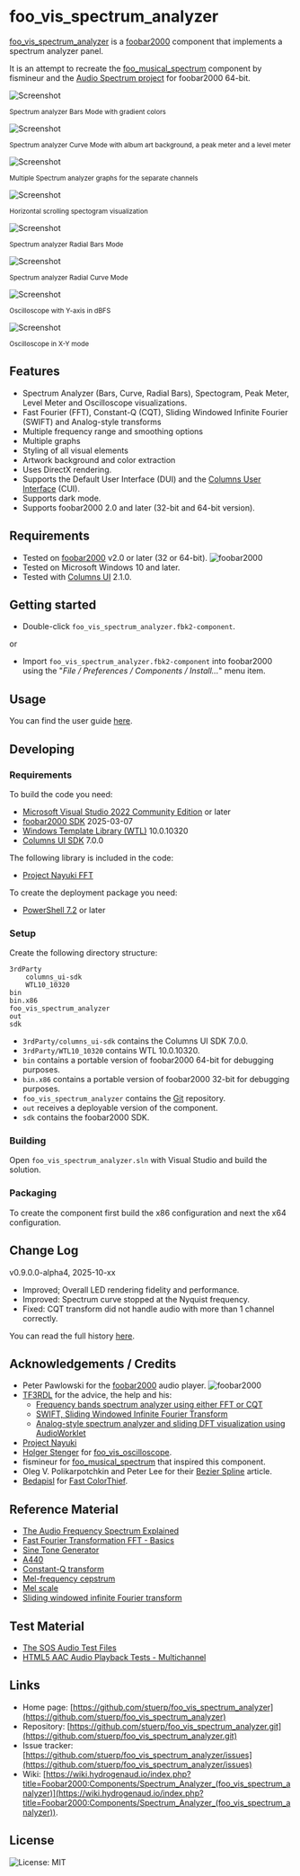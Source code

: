 
# foo_vis_spectrum_analyzer

[foo_vis_spectrum_analyzer](https://github.com/stuerp/foo_vis_spectrum_analyzer/releases) is a [foobar2000](https://www.foobar2000.org/) component that implements a spectrum analyzer panel.

It is an attempt to recreate the [foo_musical_spectrum](https://wiki.hydrogenaud.io/index.php?title=Foobar2000:Components/Musical_Spectrum_(foo_musical_spectrum)) component by fismineur 
and the [Audio Spectrum project](https://codepen.io/TF3RDL/pen/poQJwRW) for foobar2000 64-bit.

![Screenshot](assets/Bars.png?raw=true "Screenshot")

<sup>Spectrum analyzer Bars Mode with gradient colors</sup>

![Screenshot](assets/Curve.png?raw=true "Screenshot")

<sup>Spectrum analyzer Curve Mode with album art background, a peak meter and a level meter</sup>

![Screenshot](assets/MultipleGraphs.png?raw=true "Screenshot")

<sup>Multiple Spectrum analyzer graphs for the separate channels</sup>

![Screenshot](assets/Spectogram.png?raw=true "Screenshot")

<sup>Horizontal scrolling spectogram visualization</sup>

![Screenshot](assets/Radial-Bars.png?raw=true "Screenshot")

<sup>Spectrum analyzer Radial Bars Mode</sup>

![Screenshot](assets/Radial-Curve.png?raw=true "Screenshot")

<sup>Spectrum analyzer Radial Curve Mode</sup>

![Screenshot](assets/Oscilloscope.png?raw=true "Screenshot")

<sup>Oscilloscope with Y-axis in dBFS</sup>

![Screenshot](assets/Oscilloscope-XY.png?raw=true "Screenshot")

<sup>Oscilloscope in X-Y mode</sup>

## Features

- Spectrum Analyzer (Bars, Curve, Radial Bars), Spectogram, Peak Meter, Level Meter and Oscilloscope visualizations.
- Fast Fourier (FFT), Constant-Q (CQT), Sliding Windowed Infinite Fourier (SWIFT) and Analog-style transforms
- Multiple frequency range and smoothing options
- Multiple graphs
- Styling of all visual elements
- Artwork background and color extraction
- Uses DirectX rendering.
- Supports the Default User Interface (DUI) and the [Columns User Interface](https://yuo.be/columns-ui) (CUI).
- Supports dark mode.
- Supports foobar2000 2.0 and later (32-bit and 64-bit version).

## Requirements

- Tested on [foobar2000](https://www.foobar2000.org/download) v2.0 or later (32 or 64-bit). ![foobar2000](https://www.foobar2000.org/button-small.png)
- Tested on Microsoft Windows 10 and later.
- Tested with [Columns UI](https://yuo.be/columns-ui) 2.1.0.

## Getting started

- Double-click `foo_vis_spectrum_analyzer.fbk2-component`.

or

- Import `foo_vis_spectrum_analyzer.fbk2-component` into foobar2000 using the "*File / Preferences / Components / Install...*" menu item.

## Usage

You can find the user guide [here](docs/README.md).

## Developing

### Requirements

To build the code you need:

- [Microsoft Visual Studio 2022 Community Edition](https://visualstudio.microsoft.com/downloads/) or later
- [foobar2000 SDK](https://www.foobar2000.org/SDK) 2025-03-07
- [Windows Template Library (WTL)](https://github.com/Win32-WTL/WTL) 10.0.10320
- [Columns UI SDK](https://yuo.be/columns-ui-sdk) 7.0.0

The following library is included in the code:

- [Project Nayuki FFT](https://www.nayuki.io/page/free-small-fft-in-multiple-languages)

To create the deployment package you need:

- [PowerShell 7.2](https://github.com/PowerShell/PowerShell) or later

### Setup

Create the following directory structure:

    3rdParty
        columns_ui-sdk
        WTL10_10320
    bin
    bin.x86
    foo_vis_spectrum_analyzer
    out
    sdk

- `3rdParty/columns_ui-sdk` contains the Columns UI SDK 7.0.0.
- `3rdParty/WTL10_10320` contains WTL 10.0.10320.
- `bin` contains a portable version of foobar2000 64-bit for debugging purposes.
- `bin.x86` contains a portable version of foobar2000 32-bit for debugging purposes.
- `foo_vis_spectrum_analyzer` contains the [Git](https://github.com/stuerp/foo_vis_spectrum_analyzer) repository.
- `out` receives a deployable version of the component.
- `sdk` contains the foobar2000 SDK.

### Building

Open `foo_vis_spectrum_analyzer.sln` with Visual Studio and build the solution.

### Packaging

To create the component first build the x86 configuration and next the x64 configuration.

## Change Log

v0.9.0.0-alpha4, 2025-10-xx

- Improved; Overall LED rendering fidelity and performance.
- Improved: Spectrum curve stopped at the Nyquist frequency.
- Fixed: CQT transform did not handle audio with more than 1 channel correctly.
 
You can read the full history [here](docs/History.md).

## Acknowledgements / Credits

- Peter Pawlowski for the [foobar2000](https://www.foobar2000.org/) audio player. ![foobar2000](https://www.foobar2000.org/button-small.png)
- [TF3RDL](https://codepen.io/TF3RDL/pens/) for the advice, the help and his:
  - [Frequency bands spectrum analyzer using either FFT or CQT](https://codepen.io/TF3RDL/pen/poQJwRW)
  - [SWIFT, Sliding Windowed Infinite Fourier Transform](https://codepen.io/TF3RDL/pen/JjBzjeY)
  - [Analog-style spectrum analyzer and sliding DFT visualization using AudioWorklet](https://codepen.io/TF3RDL/pen/MWLzPoO)
- [Project Nayuki](https://www.nayuki.io/page/free-small-fft-in-multiple-languages)
- [Holger Stenger](https://github.com/stengerh) for [foo_vis_oscilloscope](https://github.com/stengerh/foo_vis_oscilloscope_d2d).
- fismineur for [foo_musical_spectrum](https://wiki.hydrogenaud.io/index.php?title=Foobar2000:Components/Musical_Spectrum_(foo_musical_spectrum)) that inspired this component.
- Oleg V. Polikarpotchkin and Peter Lee for their [Bezier Spline](https://www.codeproject.com/Articles/31859/Draw-a-Smooth-Curve-through-a-Set-of-2D-Points-wit) article.
- [Bedapisl](https://github.com/bedapisl) for [Fast ColorThief](https://github.com/bedapisl/fast-colorthief).

## Reference Material

- [The Audio Frequency Spectrum Explained](https://www.headphonesty.com/2020/02/audio-frequency-spectrum-explained)
- [Fast Fourier Transformation FFT - Basics](https://www.nti-audio.com/en/support/know-how/fast-fourier-transform-fft)
- [Sine Tone Generator](https://www.audiocheck.net/audiofrequencysignalgenerator_sinetone.php)
- [A440](https://en.wikipedia.org/wiki/A440_(pitch_standard))
- [Constant-Q transform](https://en.wikipedia.org/wiki/Constant-Q_transform)
- [Mel-frequency cepstrum](https://en.wikipedia.org/wiki/Mel-frequency_cepstrum)
- [Mel scale](https://en.wikipedia.org/wiki/Mel_scale)
- [Sliding windowed infinite Fourier transform](https://en.wikipedia.org/wiki/Sliding_DFT)

## Test Material

- [The SOS Audio Test Files](https://www.soundonsound.com/techniques/sos-audio-test-files)
- [HTML5 AAC Audio Playback Tests - Multichannel](https://www2.iis.fraunhofer.de/AAC/multichannel.html)

## Links

- Home page: [https://github.com/stuerp/foo_vis_spectrum_analyzer](https://github.com/stuerp/foo_vis_spectrum_analyzer)
- Repository: [https://github.com/stuerp/foo_vis_spectrum_analyzer.git](https://github.com/stuerp/foo_vis_spectrum_analyzer.git)
- Issue tracker: [https://github.com/stuerp/foo_vis_spectrum_analyzer/issues](https://github.com/stuerp/foo_vis_spectrum_analyzer/issues)
- Wiki: [https://wiki.hydrogenaud.io/index.php?title=Foobar2000:Components/Spectrum_Analyzer_(foo_vis_spectrum_analyzer)](https://wiki.hydrogenaud.io/index.php?title=Foobar2000:Components/Spectrum_Analyzer_(foo_vis_spectrum_analyzer)).
## License

![License: MIT](https://img.shields.io/badge/license-MIT-yellow.svg)
